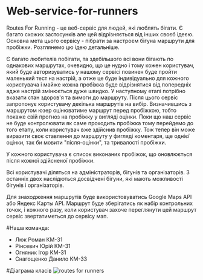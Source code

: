# Web-service-for-runners

Routes For Running - це веб-сервіс для людей, які люблять бігати. Є багато схожих застосунків але цей відрізняється від інших своєб ідеєю. Основна мета цього сервісу - пібрати за настроєм бігуна маршрути для пробіжки. Розглянемо цю ідею детальніше.

Є багато любителів побігати, та здебільшого всі вони бігають по однакових маршрутах, очевидно, що це нудно і тому кожен користувач, який буде авторизуватись у нашому сервісі повинен буде пройти маленький тест на настрій, а отже це буде індивідуально для кожного користувача і майже кожна пробіжка буде відрізнятися від попередніх адже настрій змінюється дуже швидко. У наступному етапі потрібно вказати стан здоров'я та вимоги до маршруту. Після цього сервіс запропонує користувачу декілька маршрутів на вибір. Визначившись з маршрутом юзер оцінюватиме маршрут перед пробіжкою, тобто покаже свій прогноз на пробіжку у вигляді оцінки. Поки що наш сервіс не буде контролювати як саме проходить пробіжка тому перейдемо до того етапу, коли користувач вже здійснив пробіжку. Тож тепер він може виразити своє ставлення до маршруту у фигляді коментаря, ще однієї оцінки, так би мовити "після-оцінки", та тривалості пробіжки.

У кожного користувача є список виконаних пробіжок, що оновлюється після кожної здійсненої пробіжки.

Всі користувачі діляться на адміністраторів, бігунів та організаторів. З останніх двох наслідються досвідчені бігуни, які мають можливості бігунів і організаторів.

Для знаходження маршрутів буде використовуватись Google Maps API або Яндекс Карты API. Маршрут буде зберігатись як набір контрольних точок, і кожного разу, коли користувач захоче переглянути цей маршрут сервіс звертатиметься до сервісу мап.

#Наша команда:
- Люк Роман КМ-31
- Рінсевич Юрій КМ-31
- Огняник Ігор КМ-31
- Снагощенко Данило КМ-33

#Діаграма класів
![routes for runners](https://cloud.githubusercontent.com/assets/10174661/6888056/43a5a6fc-d67a-11e4-9a62-21472822f97d.png)



